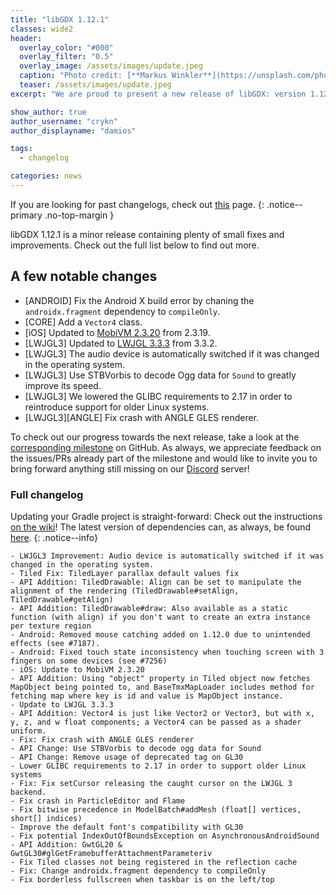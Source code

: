 ```yaml
---
title: "libGDX 1.12.1"
classes: wide2
header:
  overlay_color: "#000"
  overlay_filter: "0.5"
  overlay_image: /assets/images/update.jpeg
  caption: "Photo credit: [**Markus Winkler**](https://unsplash.com/photos/cxoR55-bels)"
  teaser: /assets/images/update.jpeg
excerpt: "We are proud to present a new release of libGDX: version 1.12.1!"

show_author: true
author_username: "crykn"
author_displayname: "damios"

tags:
  - changelog

categories: news
---
```

If you are looking for past changelogs, check out [this](/news/changelog/) page.
{: .notice--primary .no-top-margin }

libGDX 1.12.1 is a minor release containing plenty of small fixes and improvements. Check out the full list below to find out more.

## A few notable changes
- [ANDROID] Fix the Android X build error by chaning the `androidx.fragment` dependency to `compileOnly`.
- [CORE] Add a `Vector4` class.
- [iOS] Updated to [MobiVM 2.3.20](https://github.com/MobiVM/robovm/wiki/Changelog) from 2.3.19.
- [LWJGL3] Updated to [LWJGL 3.3.3](https://github.com/LWJGL/lwjgl3/releases/tag/3.3.3) from 3.3.2.
- [LWJGL3] The audio device is automatically switched if it was changed in the operating system.
- [LWJGL3] Use STBVorbis to decode Ogg data for `Sound` to greatly improve its speed.
- [LWJGL3] We lowered the GLIBC requirements to 2.17 in order to reintroduce support for older Linux systems.
- [LWJGL3][ANGLE] Fix crash with ANGLE GLES renderer.

To check out our progress towards the next release, take a look at the [corresponding milestone](https://github.com/libgdx/libgdx/milestone/6) on GitHub. As always, we appreciate feedback on the issues/PRs already part of the milestone and would like to invite you to bring forward anything still missing on our [Discord](/community/discord/) server!

### Full changelog
Updating your Gradle project is straight-forward: Check out the instructions [on the wiki](/wiki/articles/updating-libgdx)! The latest version of dependencies can, as always, be found [here](/dev/versions/).
{: .notice--info}
```
- LWJGL3 Improvement: Audio device is automatically switched if it was changed in the operating system.
- Tiled Fix: TiledLayer parallax default values fix
- API Addition: TiledDrawable: Align can be set to manipulate the alignment of the rendering (TiledDrawable#setAlign, TiledDrawable#getAlign)
- API Addition: TiledDrawable#draw: Also available as a static function (with align) if you don't want to create an extra instance per texture region
- Android: Removed mouse catching added on 1.12.0 due to unintended effects (see #7187).
- Android: Fixed touch state inconsistency when touching screen with 3 fingers on some devices (see #7256)
- iOS: Update to MobiVM 2.3.20
- API Addition: Using "object" property in Tiled object now fetches MapObject being pointed to, and BaseTmxMapLoader includes method for fetching map where key is id and value is MapObject instance.
- Update to LWJGL 3.3.3
- API Addition: Vector4 is just like Vector2 or Vector3, but with x, y, z, and w float components; a Vector4 can be passed as a shader uniform.
- Fix: Fix crash with ANGLE GLES renderer
- API Change: Use STBVorbis to decode ogg data for Sound
- API Change: Remove usage of deprecated tag on GL30
- Lower GLIBC requirements to 2.17 in order to support older Linux systems
- Fix: Fix setCursor releasing the caught cursor on the LWJGL 3 backend.
- Fix crash in ParticleEditor and Flame
- Fix bitwise precedence in ModelBatch#addMesh (float[] vertices, short[] indices)
- Improve the default font's compatibility with GL30
- Fix potential IndexOutOfBoundsException on AsynchronousAndroidSound
- API Addition: GwtGL20 & GwtGL30#glGetFramebufferAttachmentParameteriv
- Fix Tiled classes not being registered in the reflection cache
- Fix: Change androidx.fragment dependency to compileOnly
- Fix borderless fullscreen when taskbar is on the left/top
```
